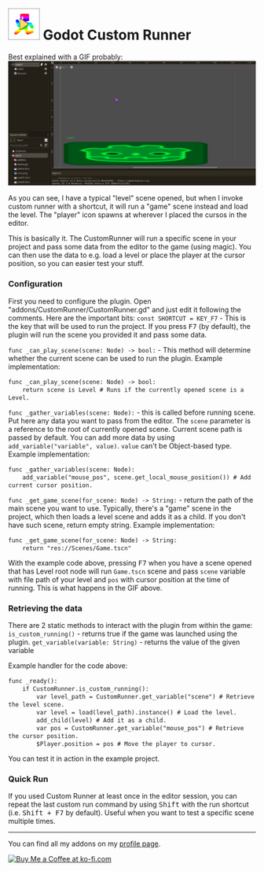# <img src="https://github.com/KoBeWi/Godot-Custom-Runner/blob/master/Media/Icon.png" width="64" height="64"> Godot Custom Runner

Best explained with a GIF probably:
![](https://github.com/KoBeWi/Godot-Custom-Runner/blob/master/Media/ReadmeExampleGIF.gif)

As you can see, I have a typical "level" scene opened, but when I invoke custom runner with a shortcut, it will run a "game" scene instead and load the level. The "player" icon spawns at wherever I placed the cursos in the editor.

This is basically it. The CustomRunner will run a specific scene in your project and pass some data from the editor to the game (using magic). You can then use the data to e.g. load a level or place the player at the cursor position, so you can easier test your stuff.

### Configuration

First you need to configure the plugin. Open "addons/CustomRunner/CustomRunner.gd" and just edit it following the comments. Here are the important bits:
`const SHORTCUT = KEY_F7` - This is the key that will be used to run the project. If you press <kbd>F7</kbd> (by default), the plugin will run the scene you provided it and pass some data.

`func _can_play_scene(scene: Node) -> bool:` - This method will determine whether the current scene can be used to run the plugin. Example implementation:
```GDScript
func _can_play_scene(scene: Node) -> bool:
	return scene is Level # Runs if the currently opened scene is a Level.
```

`func _gather_variables(scene: Node):` - this is called before running scene. Put here any data you want to pass from the editor. The `scene` parameter is a reference to the root of currently opened scene. Current scene path is passed by default. You can add more data by using `add_variable("variable", value)`. `value` can't be Object-based type. Example implementation:
```GDScript
func _gather_variables(scene: Node):
	add_variable("mouse_pos", scene.get_local_mouse_position()) # Add current cursor position.
```

`func _get_game_scene(for_scene: Node) -> String:` - return the path of the main scene you want to use. Typically, there's a "game" scene in the project, which then loads a level scene and adds it as a child. If you don't have such scene, return empty string. Example implementation:
```GDScript
func _get_game_scene(for_scene: Node) -> String:
	return "res://Scenes/Game.tscn"
 ```
 
 With the example code above, pressing <kbd>F7</kbd> when you have a scene opened that has Level root node will run `Game.tscn` scene and pass `scene` variable with file path of your level and `pos` with cursor position at the time of running. This is what happens in the GIF above.
 
 ### Retrieving the data
 
There are 2 static methods to interact with the plugin from within the game:
`is_custom_running()` - returns true if the game was launched using the plugin.
`get_variable(variable: String)` - returns the value of the given variable

Example handler for the code above:
```GDScript
func _ready():
	if CustomRunner.is_custom_running():
		var level_path = CustomRunner.get_variable("scene") # Retrieve the level scene.
		var level = load(level_path).instance() # Load the level.
		add_child(level) # Add it as a child.
		var pos = CustomRunner.get_variable("mouse_pos") # Retrieve the cursor position.
		$Player.position = pos # Move the player to cursor.
```
You can test it in action in the example project.

### Quick Run

If you used Custom Runner at least once in the editor session, you can repeat the last custom run command by using <kbd>Shift</kbd> with the run shortcut (i.e. <kbd>Shift + F7</kbd> by default). Useful when you want to test a specific scene multiple times.

___
You can find all my addons on my [profile page](https://github.com/KoBeWi).

<a href='https://ko-fi.com/W7W7AD4W4' target='_blank'><img height='36' style='border:0px;height:36px;' src='https://cdn.ko-fi.com/cdn/kofi1.png?v=3' border='0' alt='Buy Me a Coffee at ko-fi.com' /></a>
